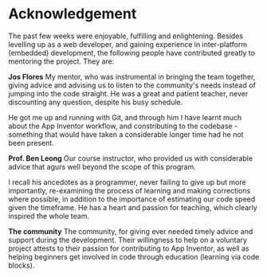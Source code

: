 # Acknowledgement

The past few weeks were enjoyable, fulfilling and enlightening.  Besides levelling up as a web developer, and gaining experience in inter-platform (embedded) development, the following people have contributed greatly to mentoring the project.  They are:

**Jos Flores** My mentor, who was instrumental in bringing the team together, giving advice and advising us to listen to the community's needs instead of jumping into the code straight.  He was a great and patient teacher, never discounting any question, 
despite his busy schedule. 

He got me up and running with Git, and through him I have learnt much about the App Inventor workflow, and constributing to the 
codebase - something that would have taken a considerable longer time had he not been present.

**Prof. Ben Leong** Our course instructor, who provided us with considerable advice that agurs well beyond the scope of this program.

I recall his ancedotes as a programmer, never failing to give up but more importantly, re-examining the process of learning and making 
corrections where possible, in addition to the importance of estimating our code speed given the timeframe.  He has a heart and
passion for teaching, which clearly inspired the whole team.

**The community** The community, for giving ever needed timely advice and support during the development.  Their willingness to help 
on a voluntary project attests to their passion for contributing to App Inventor, as well as helping beginners get involved in code
through education (learning via code blocks).